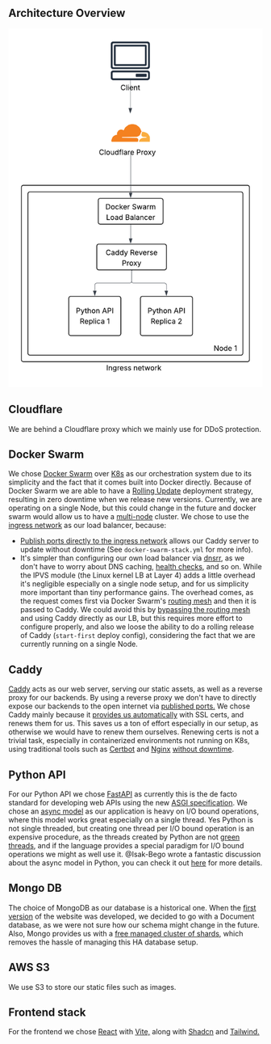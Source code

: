 ## Architecture Overview
![img.png](../images/architecture_overview.png)

## Cloudflare
We are behind a Cloudflare proxy which we mainly use for DDoS protection.

## Docker Swarm
We chose [Docker Swarm](https://docs.docker.com/engine/swarm/) over [K8s](https://kubernetes.io/) as our orchestration system due to its simplicity and the fact that it comes built into Docker directly.
Because of Docker Swarm we are able to have a [Rolling Update](https://youtu.be/AWVTKBUnoIg?t=94) deployment strategy, resulting in zero downtime when we release new versions.
Currently, we are operating on a single Node, but this could change in the future and docker swarm would allow us to have a [multi-node](https://docs.docker.com/engine/swarm/how-swarm-mode-works/nodes/) cluster.
We chose to use the [ingress network](https://docs.docker.com/engine/swarm/networking/#key-network-concepts) as our load balancer, because:
* [Publish ports directly to the ingress network](https://docs.docker.com/engine/swarm/ingress/#publish-a-port-for-a-service) allows our Caddy server to update without downtime (See `docker-swarm-stack.yml` for more info).
* It's simpler than configuring our own load balancer via [dnsrr](https://docs.docker.com/engine/swarm/ingress/#without-the-routing-mesh), as we don't have to worry about DNS caching, [health checks](https://caddyserver.com/docs/caddyfile/directives/reverse_proxy#active-health-checks), and so on.
While the IPVS module (the Linux kernel LB at Layer 4) adds a little overhead it's negligible especially on a single node setup, and for us simplicity more important than tiny performance gains.
The overhead comes, as the request comes first via Docker Swarm's [routing mesh](https://docs.docker.com/engine/swarm/ingress/) and then it is passed to Caddy. We could avoid this by [bypassing the routing mesh](https://docs.docker.com/engine/swarm/ingress/#bypass-the-routing-mesh) and using Caddy directly as our LB, but this requires more effort to configure properly, and also we loose the ability to do a rolling release of Caddy (`start-first` deploy config), considering the fact that we are currently running on a single Node.
## Caddy
[Caddy](https://caddyserver.com/docs/) acts as our web server, serving our static assets, as well as a reverse proxy for our backends. By using a
reverse proxy we don't have to directly expose our backends to the open internet via [published ports.](https://docs.docker.com/get-started/docker-concepts/running-containers/publishing-ports/)
We chose Caddy mainly because it [provides us automatically](https://caddyserver.com/docs/automatic-https) with SSL certs, and renews them for us. This saves us a ton of effort especially in our setup, as otherwise we would have to renew them ourselves.
Renewing certs is not a trivial task, especially in containerized environments not running on K8s, using traditional tools such as [Certbot](https://certbot.eff.org/) and [Nginx](https://nginx.org/) [without downtime](https://api7.ai/blog/how-nginx-reload-work).

## Python API
For our Python API we chose [FastAPI](https://fastapi.tiangolo.com/) as currently this is the de facto standard for developing web APIs using the new [ASGI specification](https://asgi.readthedocs.io/en/latest/specs/main.html). We chose an [async model](https://fastapi.tiangolo.com/async/#asynchronous-code) as
our application is heavy on I/O bound operations, where this model works great especially on a single thread. Yes Python is not single threaded, but creating one thread per I/O bound operation is an expensive procedure, as the threads created by Python are not [green threads](https://en.wikipedia.org/wiki/Green_thread), and if the
language provides a special paradigm for I/O bound operations we might as well use it. @Isak-Bego wrote a fantastic discussion about the async model in Python, you can check it out [here](https://github.com/AUBGTheHUB/monolith/discussions/774) for more details.

## Mongo DB
The choice of MongoDB as our database is a historical one. When the [first version](https://github.com/AUBGTheHUB/monolith/releases/tag/1.0.0) of the website was developed, we decided to go with a Document database, as we were not sure how our schema might change in the future. Also, Mongo provides us with a [free managed cluster of shards](https://www.mongodb.com/products/platform/atlas-database),
which removes the hassle of managing this HA database setup.

## AWS S3
We use S3 to store our static files such as images.

## Frontend stack
For the frontend we chose [React](https://react.dev/) with [Vite,](https://vite.dev/guide/) along with [Shadcn](https://ui.shadcn.com/) and [Tailwind.](https://tailwindcss.com/)
